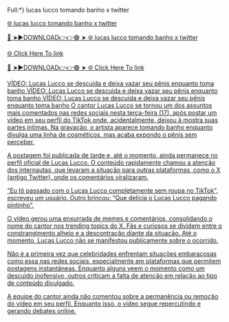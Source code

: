 Full:*} lucas lucco tomando banho x twitter

<a href="https://ryvonn.cfd/lucas-lucco-tomando-banho-x-twitter"> 🌐 lucas lucco tomando banho x twitter


🔴 ➤►DOWNLOAD👉👉🟢 ➤  <a href="https://ryvonn.cfd/lucas-lucco-tomando-banho-x-twitter"> 🌐 lucas lucco tomando banho x twitter

<a href="https://ryvonn.cfd/lucas-lucco-tomando-banho-x-twitter"> 🌐 Click Here To link 

🔴 ➤►DOWNLOAD👉👉🟢 ➤  <a href="https://ryvonn.cfd/lucas-lucco-tomando-banho-x-twitter"> 🌐 Click Here To link 

VÍDEO: Lucas Lucco se descuida e deixa vazar seu pênis enquanto toma banho
VÍDEO: Lucas Lucco se descuida e deixa vazar seu pênis enquanto toma banho
VÍDEO: Lucas Lucco se descuida e deixa vazar seu pênis enquanto toma banho
O cantor Lucas Lucco se tornou um dos assuntos mais comentados nas redes sociais nesta terça-feira (17), após postar um vídeo em seu perfil do TikTok onde, acidentalmente, deixou à mostra suas partes íntimas. Na gravação, o artista aparece tomando banho enquanto divulga uma linha de cosméticos, mas acaba expondo o pênis sem perceber.

A postagem foi publicada de tarde e, até o momento, ainda permanece no perfil oficial de Lucas Lucco. O conteúdo rapidamente chamou a atenção dos internautas, que levaram a situação para outras plataformas, como o X (antigo Twitter), onde os comentários viralizaram.

“Eu tô passado com o Lucas Lucco completamente sem roupa no TikTok”, escreveu um usuário. Outro brincou: “Que delícia o Lucas Lucco pagando pintinho”.

O vídeo gerou uma enxurrada de memes e comentários, consolidando o nome do cantor nos trending topics do X. Fãs e curiosos se dividem entre o constrangimento alheio e a descontração diante da situação. Até o momento, Lucas Lucco não se manifestou publicamente sobre o ocorrido.

Não é a primeira vez que celebridades enfrentam situações embaraçosas como essa nas redes sociais, especialmente em plataformas que permitem postagens instantâneas. Enquanto alguns veem o momento como um descuido inofensivo, outros criticam a falta de atenção em relação ao tipo de conteúdo divulgado.

A equipe do cantor ainda não comentou sobre a permanência ou remoção do vídeo em seu perfil. Enquanto isso, o vídeo segue repercutindo e gerando debates online.


